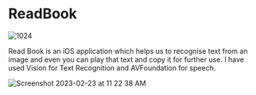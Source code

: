 # ReadBook

![1024](https://user-images.githubusercontent.com/63160825/220829072-f6763d48-c635-4634-a481-35fe113911a3.png)

Read Book is an iOS application which helps us to recognise text from an image and even you can play that text and copy it for further use. I have used Vision for Text Recognition and AVFoundation for speech.

![Screenshot 2023-02-23 at 11 22 38 AM](https://user-images.githubusercontent.com/63160825/220830449-58a84b0f-25ac-498b-bbe1-952319f613b7.png)

